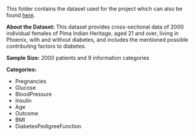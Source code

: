 This folder contains the dataset used for the project which can also be found [here](https://www.kaggle.com/datasets/vikasukani/diabetes-data-set).

**About the Dataset:**
This dataset provides cross-sectional data of 2000 individual females of Pima Indian Heritage, aged 21 and over, living in Phoenix, with and without diabetes, and includes the mentioned possible contributing factors to diabetes. 

**Sample Size:** 2000 patients and 9 information categories

**Categories:**
- Pregnancies
- Glucose
- BloodPressure
- Insulin
- Age
- Outcome 
- BMI
- DiabetesPedigreeFunction
